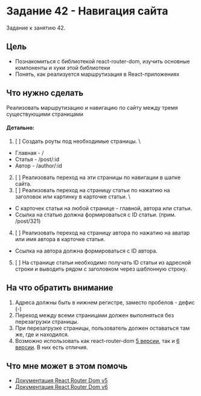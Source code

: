 # Задание 42 - Навигация сайта

Задание к занятию 42.

## Цель
- Познакомиться с библиотекой react-router-dom, изучить основные компоненты и хуки этой библиотеки
- Понять, как реализуется маршрутизация в React-приложениях

## Что нужно сделать
Реализовать маршрутизацию и навигацию по сайту между тремя существующими страницами

#### Детально:
1. [ ] Создать роуты под необходимые страницы. \
- Главная - /
- Статья - /post/:id
- Автор - /author/:id
2. [ ] Реализовать переход на эти страницы по навигации в шапке сайта.
3. [ ] Реализовать переход на страницу статьи по нажатию на заголовок или картинку в карточке статьи. \
- С карточек статьи на любой странице - главной, автора или статьи.
- Ссылка на статью должна формироваться с ID статьи. (прим. /post/321)
4. [ ] Реализовать переход на страницу автора по нажатию на аватар или имя автора в карточке статьи.
- Ссылка на автора должна формироваться с ID автора.
5. [ ] На странице статьи необходимо получать ID статьи из адресной строки и выводить рядом с заголовком через шаблонную строку.

## На что обратить внимание
1. Адреса должны быть в нижнем регистре, заместо пробелов - дефис (-)
2. Переход между всеми страницами должен выполняться без перезагрузки страницы.
3. При перезагрузке страницы, пользователь должен оставаться там же, где и находился.
4. Возможно использовать как react-router-dom [5 версии](https://v5.reactrouter.com/web/guides/quick-start), так и [6 версии](https://reactrouter.com/). В них есть отличия.

## Что мне может в этом помочь
- [Документация React Router Dom v5](https://v5.reactrouter.com/web/guides/quick-start)
- [Документация React Router Dom v6](https://reactrouter.com/)